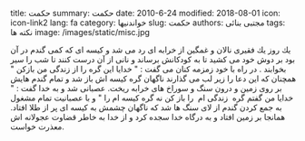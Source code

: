 title: حکمت
summary: حکمت
date: 2010-6-24
modified: 2018-08-01
icon:  icon-link2
lang: fa
category: خواندنیها
slug: حکمت
authors: مجتبی بنائی
tags: نکته ها
image: /images/static/misc.jpg

یك روز یك فقیری نالان و غمگین از خرابه ای رد می شد و كیسه ای كه كمی گندم در آن بود بر دوش خود می كشید تا به كودكانش برساند و نانی از آن درست كنند تا شب را سیر بخوابند .  در راه با خود زمزمه كنان می گفت : " خدایا این گره را از زندگی من بازكن "  همچنان كه این دعا را زیر لب می گذارند ناگهان گره كیسه اش باز شد و تمام گندم هایش بر روی زمین و درون سنگ و سوراخ های خرابه ریخت.  عصبانی شد و به خدا گفت : " خدایا من گفتم گره  زندگی ام  را باز كن نه گره كیسه ام را " و با عصبانیت تمام مشغول به جمع كردن گندم از لای سنگ ها شد كه ناگهان چشمش به كیسه ای پر از طلا افتاد. همانجا بر زمین افتاد و به درگاه خدا سجده كرد و از خدا به خاطر قضاوت عجولانه اش معذرت خواست.